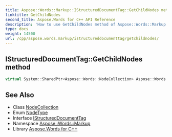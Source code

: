 ```yaml
---
title: Aspose::Words::Markup::IStructuredDocumentTag::GetChildNodes method
linktitle: GetChildNodes
second_title: Aspose.Words for C++ API Reference
description: 'How to use GetChildNodes method of Aspose::Words::Markup::IStructuredDocumentTag class in C++.'
type: docs
weight: 14500
url: /cpp/aspose.words.markup/istructureddocumenttag/getchildnodes/
---
```

## IStructuredDocumentTag::GetChildNodes method




```cpp
virtual System::SharedPtr<Aspose::Words::NodeCollection> Aspose::Words::Markup::IStructuredDocumentTag::GetChildNodes(Aspose::Words::NodeType nodeType, bool isDeep)=0
```

## See Also

* Class [NodeCollection](../../../aspose.words/nodecollection/)
* Enum [NodeType](../../../aspose.words/nodetype/)
* Interface [IStructuredDocumentTag](../)
* Namespace [Aspose::Words::Markup](../../)
* Library [Aspose.Words for C++](../../../)
